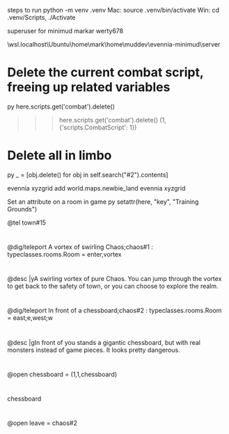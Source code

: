 steps to run
python -m venv .venv
Mac: source .venv/bin/activate 
Win: cd .venv/Scripts, ./Activate

superuser for minimud
markar
werty678

\\wsl.localhost\Ubuntu\home\mark\home\muddev\evennia-minimud\server

# Delete the current combat script, freeing up related variables
py here.scripts.get('combat').delete()
>>> here.scripts.get('combat').delete()
(1, {'scripts.CombatScript': 1})

# Delete all in limbo
py _ = [obj.delete() for obj in self.search("#2").contents]

evennia xyzgrid add world.maps.newbie_land
evennia xyzgrid 

Set an attribute on a room in game
py setattr(here, "key", "Training Grounds")

@tel town#15
#
@dig/teleport A vortex of swirling Chaos;chaos#1 : typeclasses.rooms.Room = enter,vortex
#
@desc |yA swirling vortex of pure Chaos. You can jump through the vortex to get back to the safety of town, or you can choose to explore the realm.
#


#
@dig/teleport In front of a chessboard;chaos#2 : typeclasses.rooms.Room = east;e,west;w
#
@desc |gIn front of you stands a gigantic chessboard, but with real monsters instead of game pieces. It looks pretty dangerous.
#
@open chessboard = (1,1,chessboard)
#
chessboard
#
@open leave = chaos#2
